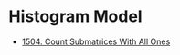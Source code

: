 # Histogram Model

- [1504. Count Submatrices With All Ones](https://leetcode.com/problems/count-submatrices-with-all-ones/)